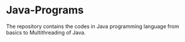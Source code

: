 # Java-Programs
The repository contains the codes in Java programming language from basics to Multithreading of Java.
